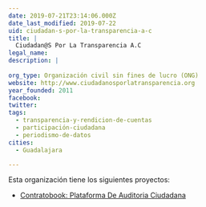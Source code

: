 ```yaml
---
date: 2019-07-21T23:14:06.000Z
date_last_modified: 2019-07-22
uid: ciudadan-s-por-la-transparencia-a-c
title: |
  Ciudadan@S Por La Transparencia A.C
legal_name: 
description: |
  
org_type: Organización civil sin fines de lucro (ONG)
website: http://www.ciudadanosporlatransparencia.org
year_founded: 2011
facebook: 
twitter: 
tags:
  - transparencia-y-rendicion-de-cuentas
  - participación-ciudadana
  - periodismo-de-datos
cities: 
  - Guadalajara

---
```


Esta organización tiene los siguientes proyectos:

- [Contratobook: Plataforma De Auditoria Ciudadana](/proyectos/contratobook-plataforma-de-auditoria-ciudadana)
